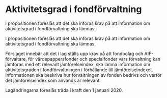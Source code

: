 # Aktivitetsgrad i fondförvaltning

I propositionen föreslås att det ska införas krav på att information om
aktivitetsgrad i fondförvaltning ska lämnas.

I propositionen föreslås att det ska införas krav på att information om
aktivitetsgrad i fondförvaltning ska lämnas.

Förslaget innebär att det i lag ställs upp krav på att fondbolag och AIF-förvaltare, för värdepappersfonder och specialfonder vars förvaltning kan jämföras med ett relevant jämförelseindex, ska lämna information om aktivitetsgraden i fondförvaltningen i förhållande till jämförelseindexet. Informationen ska beskriva hur förvaltningen av fonden bedrivs och varför det jämförelseindex som används är relevant.

Lagändringarna föreslås träda i kraft den 1 januari 2020.
